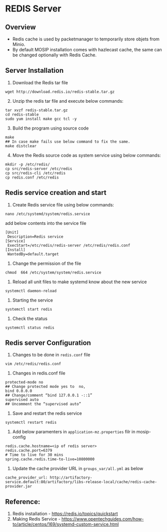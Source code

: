 # REDIS Server

## Overview
* Redis cache is used by packetmanager to temporarily store objets from Minio. 
* By default MOSIP installation comes with hazlecast cache, the same can be changed optionally with Redis Cache.

## Server Installation
1. Download the Redis tar file 
```
wget http://download.redis.io/redis-stable.tar.gz
```
2. Unzip the redis tar file and execute below commands:
```
tar xvzf redis-stable.tar.gz
cd redis-stable
sudo yum install make gcc tcl -y
```
3. Build the program using source code
```
make
## In case make fails use below command to fix the same.
make distclear
```
4. Move the Redis source code as system service using below commands:
```
mkdir -p /etc/redis/
cp src/redis-server /etc/redis
cp src/redis-cli /etc/redis
cp redis.conf /etc/redis
```
## Redis service creation and start
1. Create Redis service file using below commands:
```
nano /etc/systemd/system/redis.service
```
add below contents into the service file
```
[Unit]
 Description=Redis service
[Service]
 ExecStart=/etc/redis/redis-server /etc/redis/redis.conf
[Install]
 WantedBy=default.target
```
1. Change the permission of the file
```
chmod  664 /etc/system/system/redis.service
```
1. Reload all unit files to make systemd know about the new service
```
systemctl daemon-reload
```
1. Starting the service
```
systemctl start redis
```
1. Check the status
```
systemctl status redis
```
## Redis server Configuration
1. Changes to be done in `redis.conf` file
```
vim /etc/redis/redis.conf
```
1. Changes in redis.conf file
```
protected-mode no                                                                           ## Change protected mode yes to  no,
bind 0.0.0.0                                                                                ## Change/comment “bind 127.0.0.1 -::1” 
supervised auto                                                                             ## Uncomment the “supervised auto”
```
1. Save and restart the redis service
```
systemctl restart redis
```
1. Add below paramenters in `application-mz.properties` filr in mosip-config
```
redis.cache.hostname=<ip of redis server>
redis.cache.port=6379
# Time to live for 30 mins
spring.cache.redis.time-to-live=10800000
```
1. Update the cache provider URL in `groups_var/all.yml` as below
```
cache_provider_url: http://artifactory-service.default:80/artifactory/libs-release-local/cache/redis-cache-provider.jar
```
## Reference:
1. Redis installation - https://redis.io/topics/quickstart
2. Making Redis Service - https://www.opentechguides.com/how-to/article/centos/169/systemd-custom-service.html
